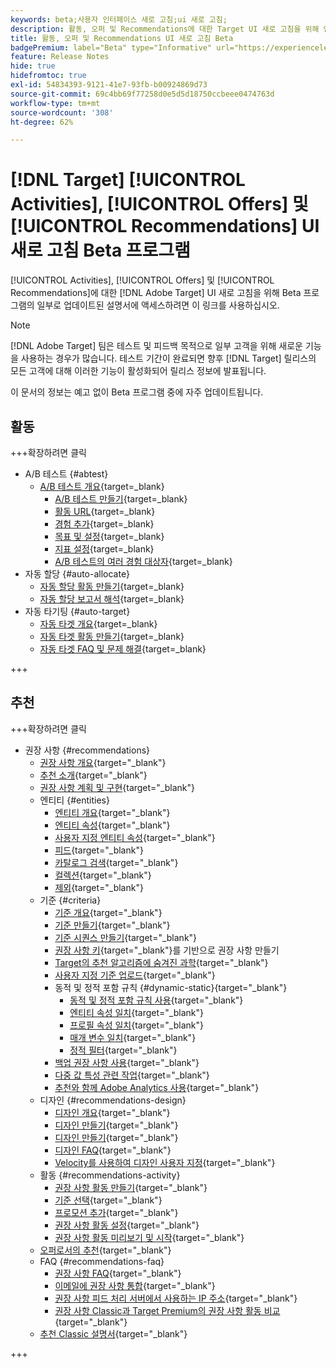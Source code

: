 ```yaml
---
keywords: beta;사용자 인터페이스 새로 고침;ui 새로 고침;
description: 활동, 오퍼 및 Recommendations에 대한 Target UI 새로 고침을 위해 업데이트된 문서에 액세스합니다
title: 활동, 오퍼 및 Recommendations UI 새로 고침 Beta
badgePremium: label="Beta" type="Informative" url="https://experienceleague.adobe.com/docs/target/using/introduction/intro.html?lang=en#beta newtab=true" tooltip=" [!DNL Target] Beta 프로그램에 대해 알아봅니다."
feature: Release Notes
hide: true
hidefromtoc: true
exl-id: 54834393-9121-41e7-93fb-b00924869d73
source-git-commit: 69c4bb69f77258d0e5d5d18750ccbeee0474763d
workflow-type: tm+mt
source-wordcount: '308'
ht-degree: 62%

---
```


# [!DNL Target] [!UICONTROL Activities], [!UICONTROL Offers] 및 [!UICONTROL Recommendations] UI 새로 고침 Beta 프로그램

[!UICONTROL Activities], [!UICONTROL Offers] 및 [!UICONTROL Recommendations]에 대한 [!DNL Adobe Target] UI 새로 고침을 위해 Beta 프로그램의 일부로 업데이트된 설명서에 액세스하려면 이 링크를 사용하십시오.

>[!NOTE]
>
>[!DNL Adobe Target] 팀은 테스트 및 피드백 목적으로 일부 고객을 위해 새로운 기능을 사용하는 경우가 많습니다. 테스트 기간이 완료되면 향후 [!DNL Target] 릴리스의 모든 고객에 대해 이러한 기능이 활성화되어 릴리스 정보에 발표됩니다.
>
>이 문서의 정보는 예고 없이 Beta 프로그램 중에 자주 업데이트됩니다.

## 활동

+++확장하려면 클릭

* A/B 테스트 {#abtest}
   * [A/B 테스트 개요](c-activities/t-test-ab/test-ab-beta.md){target=_blank}
      * [A/B 테스트 만들기](c-activities/t-test-ab/t-test-create-ab/test-create-ab-beta.md){target=_blank}
      * [활동 URL](c-activities/t-test-ab/t-test-create-ab/ab-activity-url-beta.md){target=_blank}
      * [경험 추가](c-activities/t-test-ab/t-test-create-ab/ab-add-experience-beta.md){target=_blank}
      * [목표 및 설정](c-activities/t-test-ab/t-test-create-ab/ab-goals-and-settings-beta.md){target=_blank}
      * [지표 설정](c-activities/t-test-ab/t-test-create-ab/ab-set-metrics-beta.md){target=_blank}
      * [A/B 테스트의 여러 경험 대상자](c-activities/t-test-ab/t-test-create-ab/target-experience-to-multiple-audiences-beta.md){target=_blank}
* 자동 할당 {#auto-allocate}
   * [자동 할당 활동 만들기](/help/main/c-activities/automated-traffic-allocation/create-auto-allocate-activity-beta.md){target=_blank}
   * [자동 할당 보고서 해석](c-activities/automated-traffic-allocation/determine-winner-beta.md){target=_blank}
* 자동 타기팅 {#auto-target}
   * [자동 타겟 개요](/help/main/c-activities/auto-target/auto-target-to-optimize-beta.md){target=_blank}
   * [자동 타겟 활동 만들기](/help/main/c-activities/auto-target/create-auto-target-beta.md){target=_blank}
   * [자동 타겟 FAQ 및 문제 해결](/help/main/c-activities/auto-target/auto-target-troubleshooting-faqs.md){target=_blank}

+++

<!-- 
* Automated Personalization {#automated-personalization}
   * [Create an Automated Personalization activity](c-activities/t-automated-personalization/create-ap-activity-beta.md){target=_blank}
   * [Estimate the traffic required for success](c-activities/t-automated-personalization/ap-traffic-estimator-beta.md){target=_blank}
   * [Preview experiences for an Automated Personalization test](c-activities/t-automated-personalization/ap-preview-experiences-beta.md){target=_blank}
   * [Target Automated Personalization offers](c-activities/t-automated-personalization/ap-target-offers.md){target=_blank}
   * [Manage exclusions](c-activities/t-automated-personalization/managing-exclusions-beta.md){target=_blank}
   * [Offer reporting groups in Automated Personalization](/help/main/c-activities/t-automated-personalization/offer-reporting-groups-in-automated-personalization.md){target=_blank}
   * [Select the control for your Automated Personalization or Auto-Target activity](c-activities/t-automated-personalization/experience-as-control.md){target=_blank}
   * [Automated Personalization FAQ](c-activities/t-automated-personalization/automated-personalization-faq.md){target=_blank}
   * [Troubleshoot Automated Personalization](c-activities/t-automated-personalization/ap-trouble.md){target=_blank}
* Experience Targeting {#experience-targeting}
   * [Experience Targeting overview](c-activities/t-experience-target/experience-target.md){target=_blank}
   * Create an Experience Targeting activity {#create-targeting}
      * [Create an activity](c-activities/t-experience-target/t-xt-create/xt-create.md){target=_blank}
      * [Activity URL](c-activities/t-experience-target/t-xt-create/xt-activity-url.md){target=_blank}
      * [Create an experience](c-activities/t-experience-target/t-xt-create/xt-add-experience.md){target=_blank}
      * [Switching experiences in Experience Targeting](c-activities/t-experience-target/t-xt-create/xt-switching-experiences.md){target=_blank}
      * [Goals and settings](c-activities/t-experience-target/t-xt-create/xt-goals-and-settings.md){target=_blank}
      * [Set metrics](c-activities/t-experience-target/t-xt-create/xt-set-metrics.md){target=_blank}
* Multivariate Test {#multivariate-test}
   * [Multivariate Test overview](c-activities/c-multivariate-testing/multivariate-testing.md){target=_blank}
   * [Multivariate Test best practices](c-activities/c-multivariate-testing/best-practices.md){target=_blank}
   * [Plan a Multivariate Test](c-activities/c-multivariate-testing/plan-mvt.md){target=_blank}
   * Create a Multivariate Test {#create-mvt}
      * [Create a test](c-activities/c-multivariate-testing/t-create-multivariate-test/create-multivariate-test.md){target=_blank}
      * [Activity URL](c-activities/c-multivariate-testing/t-create-multivariate-test/url.md){target=_blank}
      * [Create combinations](c-activities/c-multivariate-testing/t-create-multivariate-test/add-offers.md){target=_blank}
      * [Preview experiences for a Multivariate Test](c-activities/c-multivariate-testing/t-create-multivariate-test/preview-experiences.md){target=_blank}
      * [Estimate the traffic required for a successful test](c-activities/c-multivariate-testing/t-create-multivariate-test/traffic-estimator.md){target=_blank}
      * [Test summary](c-activities/c-multivariate-testing/t-create-multivariate-test/test-summary.md){target=_blank}
      * [Goals and settings](c-activities/c-multivariate-testing/t-create-multivariate-test/goals-and-settings.md){target=_blank}
      * [Set metrics](c-activities/c-multivariate-testing/t-create-multivariate-test/mvt-set-metrics.md){target=_blank}
      * [Troubleshoot Multivariate Tests](c-activities/c-multivariate-testing/t-create-multivariate-test/troubleshooting.md){target=_blank}
* [Recommendations activity](c-activities/recommendations-activity.md){target=_blank}
* [Edit an activity or save as draft](c-activities/edit-activity.md){target=_blank}
* [Priority](c-activities/priority.md){target=_blank}
* [Activity settings](c-activities/activity-settings.md){target=_blank}
* Success metrics {#success-metrics}
   * [Success metrics](c-activities/r-success-metrics/success-metrics.md){target=_blank}
   * [Click tracking](c-activities/r-success-metrics/click-tracking.md){target=_blank}
   * [Capture score](c-activities/r-success-metrics/capture-score.md){target=_blank}
* [Activity change log](c-activities/change-log.md){target=_blank}
* Troubleshoot activities {#troubleshoot-activities}
   * [Troubleshoot activities overview](c-activities/c-troubleshooting-activities/troubleshooting-activities.md){target=_blank}
   * [Troubleshoot content delivery](c-activities/c-troubleshooting-activities/content-trouble.md){target=_blank}
* Activity QA {#activity-qa}
   * [Activity QA overview](c-activities/c-activity-qa/activity-qa.md){target=_blank}
   * [Activity QA bookmarklet](c-activities/c-activity-qa/activity-qa-bookmark.md){target=_blank}
   * [Use Activity QA with server-side delivery](c-activities/c-activity-qa/use-qa-mode-with-server-side-delivery.md){target=_blank}-->

## 추천

+++확장하려면 클릭

* 권장 사항 {#recommendations}
   * [권장 사항 개요](c-recommendations/recommendations.md){target="_blank"}
   * [추천 소개](c-recommendations/introduction-to-recommendations.md){target="_blank"}
   * [권장 사항 계획 및 구현](c-recommendations/plan-implement.md){target="_blank"}
   * 엔티티 {#entities}
      * [엔티티 개요](c-recommendations/c-products/products.md){target="_blank"}
      * [엔티티 속성](c-recommendations/c-products/entity-attributes.md){target="_blank"}
      * [사용자 지정 엔티티 속성](c-recommendations/c-products/custom-entity-attributes.md){target="_blank"}
      * [피드](/help/main/c-recommendations/c-products/feeds-beta.md){target="_blank"}
      * [카탈로그 검색](/help/main/c-recommendations/c-products/catalog-search-beta.md){target="_blank"}
      * [컬렉션](/help/main/c-recommendations/c-products/collections-beta.md){target="_blank"}
      * [제외](/help/main/c-recommendations/c-products/exclusions-beta.md){target="_blank"}
   * 기준 {#criteria}
      * [기준 개요](/help/main/c-recommendations/c-algorithms/algorithms-beta.md){target="_blank"}
      * [기준 만들기](/help/main/c-recommendations/c-algorithms/create-new-algorithm-beta.md){target="_blank"}
      * [기준 시퀀스 만들기](/help/main/c-recommendations/c-algorithms/create-criteria-sequence-beta.md){target="_blank"}
      * [권장 사항 키](/help/main/c-recommendations/c-algorithms/base-the-recommendation-on-a-recommendation-key-beta.md){target="_blank"}를 기반으로 권장 사항 만들기
      * [Target의 추천 알고리즘에 숨겨진 과학](/help/main/c-recommendations/c-algorithms/recommendations-algorithms.md){target="_blank"}
      * [사용자 지정 기준 업로드](/help/main/c-recommendations/c-algorithms/recommendations-csv-beta.md){target="_blank"}
      * 동적 및 정적 포함 규칙 {#dynamic-static}{target="_blank"}
         * [동적 및 정적 포함 규칙 사용](/help/main/c-recommendations/c-algorithms/use-dynamic-and-static-inclusion-rules-beta.md){target="_blank"}
         * [엔티티 속성 일치](/help/main/c-recommendations/c-algorithms/entity-attribute-matching-beta.md){target="_blank"}
         * [프로필 속성 일치](/help/main/c-recommendations/c-algorithms/profile-attribute-matching-beta.md){target="_blank"}
         * [매개 변수 일치](/help/main/c-recommendations/c-algorithms/parameter-matching-beta.md){target="_blank"}
         * [정적 필터](/help/main/c-recommendations/c-algorithms/static-value-beta.md){target="_blank"}
      * [백업 권장 사항 사용](/help/main/c-recommendations/c-algorithms/backup-recs-beta.md){target="_blank"}
      * [다중 값 특성 관련 작업](/help/main/c-recommendations/c-algorithms/work-with-multi-value-attributes-beta.md){target="_blank"}
      * [추천와 함께 Adobe Analytics 사용](/help/main/c-recommendations/c-algorithms/use-adobe-analytics-with-recommendations-beta.md){target="_blank"}
   * 디자인 {#recommendations-design}
      * [디자인 개요](c-recommendations/c-design-overview/design-overview.md){target="_blank"}
      * [디자인 만들기](c-recommendations/c-design-overview/create-design.md){target="_blank"}
      * [디자인 만들기](/help/main/c-recommendations/c-design-overview/create-design-beta.md){target="_blank"}
      * [디자인 FAQ](c-recommendations/c-design-overview/template-faq.md){target="_blank"}
      * [Velocity를 사용하여 디자인 사용자 지정](c-recommendations/c-design-overview/customizing-a-template.md){target="_blank"}
   * 활동 {#recommendations-activity}
      * [권장 사항 활동 만들기](c-recommendations/t-create-recs-activity/create-recs-activity.md){target="_blank"}
      * [기준 선택](c-recommendations/t-create-recs-activity/algo-select-recs.md){target="_blank"}
      * [프로모션 추가](c-recommendations/t-create-recs-activity/adding-promotions.md){target="_blank"}
      * [권장 사항 활동 설정](c-recommendations/t-create-recs-activity/recs-activity-settings.md){target="_blank"}
      * [권장 사항 활동 미리보기 및 시작](/help/main/c-recommendations/t-create-recs-activity/previewing-and-launching-your-recommendations-activity.md){target="_blank"}
   * [오퍼로서의 추천](c-recommendations/recommendations-as-an-offer.md){target="_blank"}
   * FAQ {#recommendations-faq}
      * [권장 사항 FAQ](c-recommendations/c-recommendations-faq/recommendations-faq.md){target="_blank"}
      * [이메일에 권장 사항 통합](c-recommendations/c-recommendations-faq/integrating-recs-email.md){target="_blank"}
      * [권장 사항 피드 처리 서버에서 사용하는 IP 주소](c-recommendations/c-recommendations-faq/ip-addresses-marketing-cloud.md){target="_blank"}
      * [권장 사항 Classic과 Target Premium의 권장 사항 활동 비교](c-recommendations/c-recommendations-faq/recommendations-classic-versus-recommendations-activities-target-premium.md){target="_blank"}
   * [추천 Classic 설명서](/help/main/c-recommendations/recommendations-classic-documentaton.md){target="_blank"}

+++

